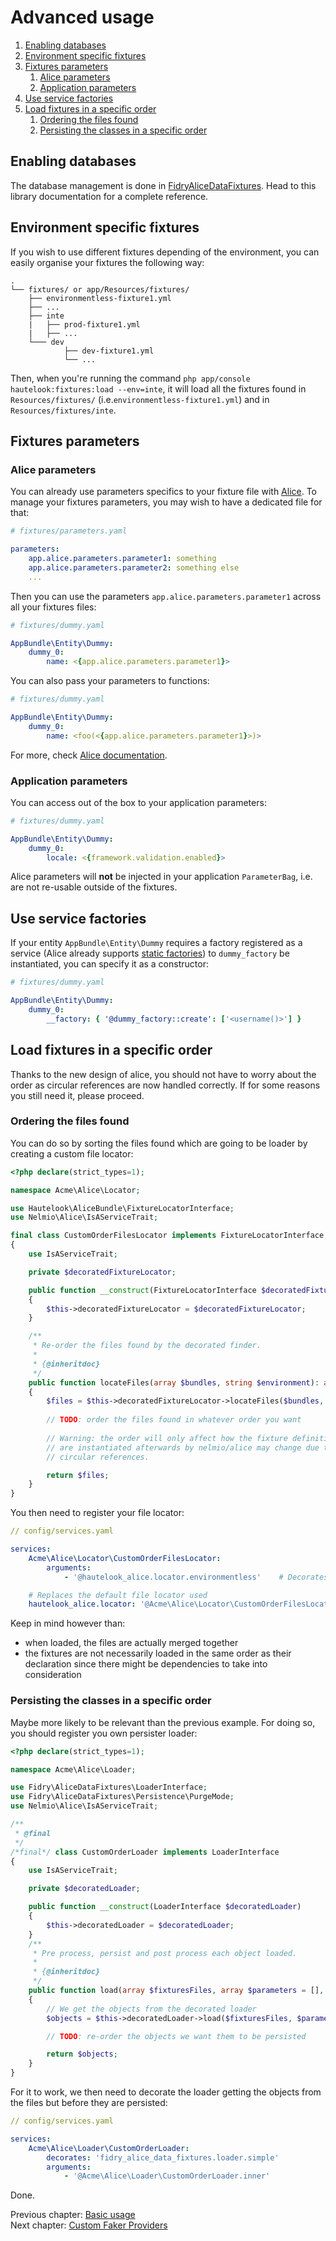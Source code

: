 # Advanced usage

1. [Enabling databases](#enabling-databases)
1. [Environment specific fixtures](#environment-specific-fixtures)
1. [Fixtures parameters](#fixtures-parameters)
    1. [Alice parameters](#alice-parameters)
    1. [Application parameters](#application-parameters)
1. [Use service factories](#use-service-factories)
1. [Load fixtures in a specific order](#load-fixtures-in-a-specific-order)
    1. [Ordering the files found](#ordering-the-files-found)
    1. [Persisting the classes in a specific order](#persisting-the-classes-in-a-specific-order)


## Enabling databases

The database management is done in [FidryAliceDataFixtures](https://github.com/theofidry/AliceDataFixtures). Head
to this library documentation for a complete reference.


## Environment specific fixtures

If you wish to use different fixtures depending of the environment, you can easily organise your fixtures the following way:

```
.
└── fixtures/ or app/Resources/fixtures/
    ├── environmentless-fixture1.yml
    ├── ...
    ├── inte
    |   ├── prod-fixture1.yml
    |   ├── ...
    └─── dev
            ├── dev-fixture1.yml
            └── ...
```

Then, when you're running the command `php app/console hautelook:fixtures:load --env=inte`, it will load all the
fixtures found in `Resources/fixtures/` (i.e.`environmentless-fixture1.yml`) and in `Resources/fixtures/inte`.


## Fixtures parameters

### Alice parameters

You can already use parameters specifics to your fixture file with
[Alice](https://github.com/nelmio/alice/blob/master/doc/fixtures-refactoring.md#parameters). To manage your fixtures
parameters, you may wish to have a dedicated file for that:

```yaml
# fixtures/parameters.yaml

parameters:
    app.alice.parameters.parameter1: something
    app.alice.parameters.parameter2: something else
    ...
```

Then you can use the parameters `app.alice.parameters.parameter1` across all your fixtures files:

```yaml
# fixtures/dummy.yaml

AppBundle\Entity\Dummy:
    dummy_0:
        name: <{app.alice.parameters.parameter1}>
```

You can also pass your parameters to functions:

```yaml
# fixtures/dummy.yaml

AppBundle\Entity\Dummy:
    dummy_0:
        name: <foo(<{app.alice.parameters.parameter1}>)>
```

For more, check [Alice documentation](https://github.com/nelmio/alice#table-of-contents).


### Application parameters

You can access out of the box to your application parameters:

```yaml
# fixtures/dummy.yaml

AppBundle\Entity\Dummy:
    dummy_0:
        locale: <{framework.validation.enabled}>
```

Alice parameters will **not** be injected in your application `ParameterBag`, i.e. are not re-usable outside of the
fixtures.


## Use service factories

If your entity `AppBundle\Entity\Dummy` requires a factory registered as a service (Alice already supports [static
factories](https://github.com/nelmio/alice/blob/master/doc/complete-reference.md#specifying-constructor-arguments)) to
`dummy_factory` be instantiated, you can specify it as a constructor:

```yaml
# fixtures/dummy.yaml

AppBundle\Entity\Dummy:
    dummy_0:
        __factory: { '@dummy_factory::create': ['<username()>'] }
```


## Load fixtures in a specific order

Thanks to the new design of alice, you should not have to worry about the order as circular references are now handled
correctly. If for some reasons you still need it, please proceed.


### Ordering the files found

You can do so by sorting the files found which are going to be loader by creating a custom file locator:

```php
<?php declare(strict_types=1);

namespace Acme\Alice\Locator;

use Hautelook\AliceBundle\FixtureLocatorInterface;
use Nelmio\Alice\IsAServiceTrait;

final class CustomOrderFilesLocator implements FixtureLocatorInterface
{
    use IsAServiceTrait;

    private $decoratedFixtureLocator;

    public function __construct(FixtureLocatorInterface $decoratedFixtureLocator)
    {
        $this->decoratedFixtureLocator = $decoratedFixtureLocator;
    }

    /**
     * Re-order the files found by the decorated finder.
     *
     * {@inheritdoc}
     */
    public function locateFiles(array $bundles, string $environment): array
    {
        $files = $this->decoratedFixtureLocator->locateFiles($bundles, $environment);
        
        // TODO: order the files found in whatever order you want
        
        // Warning: the order will only affect how the fixture definitions are merged. Indeed the order in which they
        // are instantiated afterwards by nelmio/alice may change due to handling the fixture dependencies and
        // circular references.

        return $files;
    }
}
```

You then need to register your file locator:

```yaml
// config/services.yaml

services:
    Acme\Alice\Locator\CustomOrderFilesLocator:
        arguments:
            - '@hautelook_alice.locator.environmentless'    # Decorates the currently used file locator

    # Replaces the default file locator used
    hautelook_alice.locator: '@Acme\Alice\Locator\CustomOrderFilesLocator'
```

Keep in mind however than:

- when loaded, the files are actually merged together
- the fixtures are not necessarily loaded in the same order as their declaration since there might be dependencies
  to take into consideration


### Persisting the classes in a specific order

Maybe more likely to be relevant than the previous example. For doing so, you should register you own persister loader:

```php
<?php declare(strict_types=1);

namespace Acme\Alice\Loader;

use Fidry\AliceDataFixtures\LoaderInterface;
use Fidry\AliceDataFixtures\Persistence\PurgeMode;
use Nelmio\Alice\IsAServiceTrait;

/**
 * @final
 */
/*final*/ class CustomOrderLoader implements LoaderInterface
{
    use IsAServiceTrait;

    private $decoratedLoader;

    public function __construct(LoaderInterface $decoratedLoader)
    {
        $this->decoratedLoader = $decoratedLoader;
    }
    /**
     * Pre process, persist and post process each object loaded.
     *
     * {@inheritdoc}
     */
    public function load(array $fixturesFiles, array $parameters = [], array $objects = [], PurgeMode $purgeMode = null): array
    {
        // We get the objects from the decorated loader
        $objects = $this->decoratedLoader->load($fixturesFiles, $parameters, $objects, $purgeMode);

        // TODO: re-order the objects we want them to be persisted

        return $objects;
    }
}
```

For it to work, we then need to decorate the loader getting the objects from the files but before they are persisted:

```yaml
// config/services.yaml

services:
    Acme\Alice\Loader\CustomOrderLoader:
        decorates: 'fidry_alice_data_fixtures.loader.simple'
        arguments:
            - '@Acme\Alice\Loader\CustomOrderLoader.inner'
```

Done.


Previous chapter: [Basic usage](../README.md#basic-usage)<br />
Next chapter: [Custom Faker Providers](faker-providers.md)
